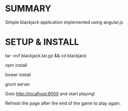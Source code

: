 # SUMMARY

Simple blackjack application implemented using angular.js

# SETUP & INSTALL

tar -xvf blackjack.tar.gz && cd blackjack

npm install

bower install

grunt server

Goto <a href="http://localhost:8000">http://localhost:8000</a> and start playing!

Refresh the page after the end of the game to play again.


